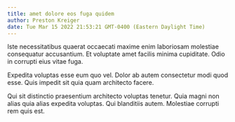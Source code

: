 ```yaml
---
title: amet dolore eos fuga quidem
author: Preston Kreiger
date: Tue Mar 15 2022 21:53:21 GMT-0400 (Eastern Daylight Time)
---
```

Iste necessitatibus quaerat occaecati maxime enim laboriosam molestiae consequatur accusantium. Et voluptate amet facilis minima cupiditate. Odio in corrupti eius vitae fuga.

 Expedita voluptas esse eum quo vel. Dolor ab autem consectetur modi quod esse. Quis impedit sit quia quam architecto facere.

 Qui sit distinctio praesentium architecto voluptas tenetur. Quia magni non alias quia alias expedita voluptas. Qui blanditiis autem. Molestiae corrupti rem quis est.